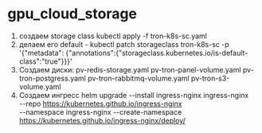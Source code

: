 # gpu_cloud_storage
1) создаем storage class
kubectl apply -f tron-k8s-sc.yaml
2) делаем его default - 
kubectl patch storageclass tron-k8s-sc -p '{"metadata": {"annotations":{"storageclass.kubernetes.io/is-default-class":"true"}}}'
3) Создаем диски: 
pv-redis-storage.yaml
pv-tron-panel-volume.yaml
pv-tron-postgress.yaml
pv-tron-rabbitmq-volume.yaml
pv-tron-s3-volume.yaml
4) Создаем ингресс
helm upgrade --install ingress-nginx ingress-nginx \
  --repo https://kubernetes.github.io/ingress-nginx \
  --namespace ingress-nginx --create-namespace
https://kubernetes.github.io/ingress-nginx/deploy/
